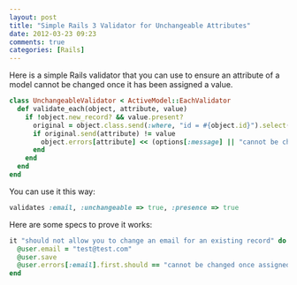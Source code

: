 ```yaml
---
layout: post
title: "Simple Rails 3 Validator for Unchangeable Attributes"
date: 2012-03-23 09:23
comments: true
categories: [Rails]
---
```

Here is a simple Rails validator that you can use to ensure an attribute of a model cannot be changed once it has been assigned a value.

``` ruby
class UnchangeableValidator < ActiveModel::EachValidator
  def validate_each(object, attribute, value)
    if !object.new_record? && value.present?
      original = object.class.send(:where, "id = #{object.id}").select("id, #{attribute.to_s}").first
      if original.send(attribute) != value
        object.errors[attribute] << (options[:message] || "cannot be changed once assigned")
      end
    end
  end
end
```

You can use it this way:
``` ruby
validates :email, :unchangeable => true, :presence => true
```

Here are some specs to prove it works:

``` ruby
it "should not allow you to change an email for an existing record" do
  @user.email = "test@test.com"
  @user.save
  @user.errors[:email].first.should == "cannot be changed once assigned"
end
```